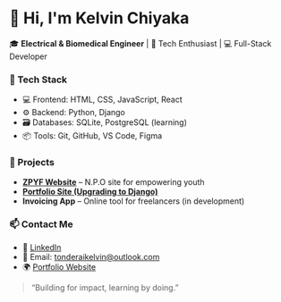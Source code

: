 # 👋 Hi, I'm Kelvin Chiyaka

🎓 **Electrical & Biomedical Engineer** | 🧠 Tech Enthusiast | 💻 Full-Stack Developer 


### 🔧 Tech Stack
- 💻 Frontend: HTML, CSS, JavaScript, React
- ⚙️ Backend: Python, Django
- 🗃️ Databases: SQLite, PostgreSQL (learning)
- 📦 Tools: Git, GitHub, VS Code, Figma


### 🚀 Projects
- **[ZPYF Website](https://zpyf.netlify.app/)** – N.P.O site for empowering youth
- **[Portfolio Site (Upgrading to Django)](https://kelvinchiyaka.netlify.app/)**
- **Invoicing App** – Online tool for freelancers (in development)

### 📫 Contact Me
- 💼 [LinkedIn](https://linkedin.com/in/kelvin-chiyaka-514b0a268)
- 📧 Email: tonderaikelvin@outlook.com
- 🌍 [Portfolio Website](https://kelvinchiyaka.netlify.app/)


> “Building for impact, learning by doing.”

